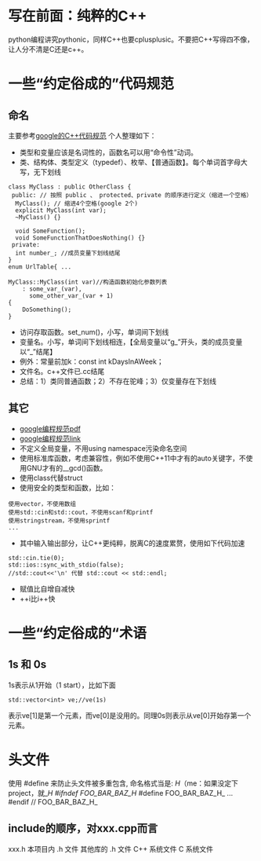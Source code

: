 # 写在前面：纯粹的C++
python编程讲究pythonic，同样C++也要cplusplusic。不要把C++写得四不像，让人分不清是C还是c++。
# 一些“约定俗成的”代码规范
## 命名
主要参考[google的C++代码规范](https://blog.csdn.net/freeking101/article/details/78930381)
个人整理如下：
* 类型和变量应该是名词性的，函数名可以用“命令性”动词。
* 类、结构体、类型定义（typedef）、枚举、【普通函数】。每个单词首字母大写，无下划线
```
class MyClass : public OtherClass {
 public: // 按照 public 、 protected、private 的顺序进行定义（缩进一个空格）
  MyClass(); // 缩进4个空格(google 2个)
  explicit MyClass(int var);
  ~MyClass() {}

  void SomeFunction();
  void SomeFunctionThatDoesNothing() {}
 private:
  int number_; //成员变量下划线结尾
}
enum UrlTable{ ...
```
```
MyClass::MyClass(int var)//构造函数初始化参数列表
    : some_var_(var),
      some_other_var_(var + 1) 
{
    DoSomething();
}
```
* 访问存取函数。set_num()，小写，单词间下划线
* 变量名。小写，单词间下划线相连，【全局变量以“g_”开头，类的成员变量以“_”结尾】
* 例外：常量前加k：const int kDaysInAWeek；
* 文件名。c++文件已.cc结尾
* 总结：1）类同普通函数；2）不存在驼峰；3）仅变量存在下划线
## 其它
* [google编程规范pdf](http://106.53.5.24:65533/static/file/google%E7%BC%96%E7%A8%8B%E8%A7%84%E8%8C%83C%2B%2B.pdf)
* [google编程规范link](https://zh-google-styleguide.readthedocs.io/en/latest/google-cpp-styleguide/comments/)
* 不定义全局变量，不用using namespace污染命名空间
* 使用标准库函数，考虑兼容性，例如不使用C++11中才有的auto关键字，不使用GNU才有的__gcd()函数。
* 使用class代替struct
* 使用安全的类型和函数，比如：
```
使用vector，不使用数组
使用std::cin和std::cout，不使用scanf和printf
使用stringstream，不使用sprintf
...
```
* 其中输入输出部分，让C++更纯粹，脱离C的速度累赘，使用如下代码加速
```
std::cin.tie(0);
std::ios::sync_with_stdio(false);
//std::cout<<'\n' 代替 std::cout << std::endl;
```
* 赋值比自增自减快
* ++i比i++快
# 一些“约定俗成的“术语
## 1s 和 0s
1s表示从1开始（1 start），比如下面
```
std::vector<int> ve;//ve(1s)
```
表示ve[1]是第一个元素，而ve[0]是没用的。同理0s则表示从ve[0]开始存第一个元素。

# 头文件
使用 #define 来防止头文件被多重包含, 命名格式当是: <PROJECT>_<PATH>_<FILE>_H_（me：如果没定下project，就_<PATH>_<FILE>_H_
#ifndef FOO_BAR_BAZ_H_
#define FOO_BAR_BAZ_H_
...
#endif // FOO_BAR_BAZ_H_

## include的顺序，对xxx.cpp而言
xxx.h
本项目内 .h 文件
其他库的 .h 文件
C++ 系统文件
C 系统文件